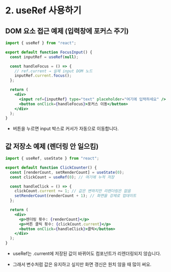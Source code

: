 # 2. useRef 사용하기

## DOM 요소 접근 예제 (입력창에 포커스 주기)

```jsx
import { useRef } from "react";

export default function FocusInput() {
  const inputRef = useRef(null);

  const handleFocus = () => {
    // ref.current → 실제 input DOM 노드
    inputRef.current.focus();
  };

  return (
    <div>
      <input ref={inputRef} type="text" placeholder="여기에 입력하세요" />
      <button onClick={handleFocus}>포커스 이동</button>
    </div>
  );
}
```

- 버튼을 누르면 input 박스로 커서가 자동으로 이동합니다.

## 값 저장소 예제 (렌더링 안 일으킴)

```jsx
import { useRef, useState } from "react";

export default function ClickCounter() {
  const [renderCount, setRenderCount] = useState(0);
  const clickCount = useRef(0); // 여기에 누적 저장

  const handleClick = () => {
    clickCount.current += 1; // 값은 변하지만 리렌더링은 없음
    setRenderCount(renderCount + 1); // 화면을 강제로 업데이트
  };

  return (
    <div>
      <p>렌더링 횟수: {renderCount}</p>
      <p>버튼 클릭 횟수: {clickCount.current}</p>
      <button onClick={handleClick}>클릭</button>
    </div>
  );
}
```

- useRef는 .current에 저장된 값이 바뀌어도 컴포넌트가 리렌더링되지 않습니다.

- 그래서 변수처럼 값은 유지하고 싶지만 화면 갱신은 원치 않을 때 많이 써요.
